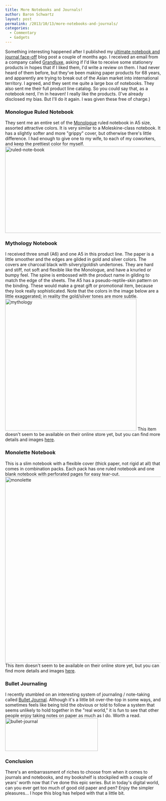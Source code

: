 ```yaml
---
title: More Notebooks and Journals!
author: Baron Schwartz
layout: post
permalink: /2013/10/13/more-notebooks-and-journals/
categories:
  - Commentary
  - Gadgets
---
```

Something interesting happened after I published my [ultimate notebook and journal face-off][1] blog post a couple of months ago. I received an email from a company called [Grandluxe][2], asking if I'd like to receive some stationery products in hopes that if I liked them, I'd write a review on them. I had never heard of them before, but they've been making paper products for 68 years, and apparently are trying to break out of the Asian market into international territory. 
I agreed, and they sent me quite a large box of notebooks. They also sent me their full product line catalog. So you could say that, as a notebook nerd, I'm in heaven! 
I really like the products. (I've already disclosed my bias. But I'll do it again. I was given these free of charge.) 
### Monologue Ruled Notebook

They sent me an entire set of the [Monologue][3] ruled notebook in A5 size, assorted attractive colors. It is very similar to a Moleskine-class notebook. It has a slightly softer and more "grippy" cover, but otherwise there's little difference. I had enough to give one to my wife, to each of my coworkers, and keep the prettiest color for myself. <img src="http://www.xaprb.com/blog/wp-content/uploads/2013/10/ruled-note-book.png" alt="ruled-note-book" width="587" height="279" class="aligncenter size-full wp-image-3277" /> 
### Mythology Notebook

I received three small (A6) and one A5 in this product line. The paper is a little smoother and the edges are gilded in gold and silver colors. The covers are charcoal black with silvery/goldish undertones. They are hard and stiff, not soft and flexible like the Monologue, and have a knurled or bumpy feel. The spine is embossed with the product name in gilding to match the edge of the sheets. The A5 has a pseudo-reptile-skin pattern on the binding. These would make a great gift or promotional item, because they look really sophisticated. Note that the colors in the image below are a little exaggerated; in reality the gold/silver tones are more subtle. <img src="http://www.xaprb.com/blog/wp-content/uploads/2013/10/mythology.png" alt="mythology" width="425" height="425" class="aligncenter size-full wp-image-3278" /> 
This item doesn't seem to be available on their online store yet, but you can find more details and images [here][4]. 
### Monolette Notebook

This is a slim notebook with a flexible cover (thick paper, not rigid at all) that comes in combination packs. Each pack has one ruled notebook and one blank notebook with perforated pages for easy tear-out. <img src="http://www.xaprb.com/blog/wp-content/uploads/2013/10/monolette.png" alt="monolette" width="600" height="600" class="aligncenter size-full wp-image-3279" /> 
This item doesn't seem to be available on their online store yet, but you can find more details and images [here][4]. 
### Bullet Journaling

I recently stumbled on an interesting system of journaling / note-taking called [Bullet Journal][5]. Although it's a little bit over-the-top in some ways, and sometimes feels like being told the obvious or told to follow a system that seems unlikely to hold together in the "real world," it is fun to see that other people enjoy taking notes on paper as much as I do. Worth a read. [<img src="http://www.xaprb.com/blog/wp-content/uploads/2013/10/bullet-journal-300x106.png" alt="bullet-journal" width="300" height="106" class="aligncenter size-medium wp-image-3281" />][5] 
### Conclusion

There's an embarrassment of riches to choose from when it comes to journals and notebooks, and my bookshelf is stockpiled with a couple of years' worth now that I've done this epic series. But in today's digital world, can you ever get too much of good old paper and pen? Enjoy the simpler pleasures&#8230; I hope this blog has helped with that a little bit.

 [1]: http://www.xaprb.com/blog/2013/07/10/ultimate-notebook-and-journal-face-off/ "Ultimate notebook and journal face-off"
 [2]: http://www.grandluxe.com/online-store.html
 [3]: http://www.grandluxe.com/index.php/online-store/monologue-ruled-note-book-a5.html
 [4]: http://www.grandluxe.com/notebooks-journals.html
 [5]: http://www.bulletjournal.com/
